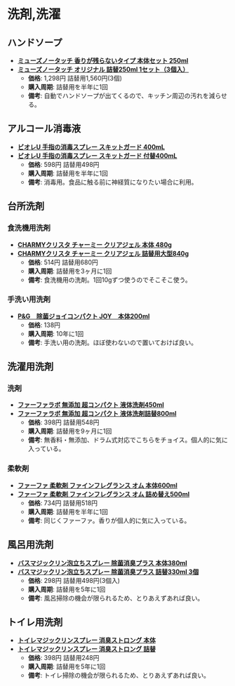 洗剤,洗濯
====

ハンドソープ
----

- [**ミューズノータッチ 香りが残らないタイプ 本体セット 250ml**](https://lohaco.jp/product/2953595/)
- [**ミューズノータッチ オリジナル 詰替250ml 1セット（3個入）**](https://lohaco.jp/product/2787162/)
  - **価格**: 1,298円 詰替用1,560円(3個)
  - **購入周期**: 詰替用を半年に1回
  - **備考**: 自動でハンドソープが出てくるので、キッチン周辺の汚れを減らせる。

アルコール消毒液
----

- [**ビオレU 手指の消毒スプレー スキットガード 400mL**](https://lohaco.jp/product/3162755/)
- [**ビオレU 手指の消毒スプレー スキットガード 付替400mL**](https://lohaco.jp/product/3162737/)
  - **価格**: 598円 詰替用498円
  - **購入周期**: 詰替用を半年に1回
  - **備考**: 消毒用。食品に触る前に神経質になりたい場合に利用。


台所洗剤
----

### 食洗機用洗剤

- [**CHARMYクリスタ チャーミー クリアジェル 本体 480g**](https://lohaco.jp/product/8515464/)
- [**CHARMYクリスタ チャーミー クリアジェル 詰替用大型840g**](https://lohaco.jp/product/8515517/)
  - **価格**: 514円 詰替用680円
  - **購入周期**: 詰替用を3ヶ月に1回
  - **備考**: 食洗機用の洗剤。1回10gずつ使うのでそこそこ使う。

### 手洗い用洗剤

- [**P&G　除菌ジョイコンパクト JOY　本体200ml**](https://lohaco.jp/product/1337567/)
  - **価格**: 138円
  - **購入周期**: 10年に1回
  - **備考**: 手洗い用の洗剤。ほぼ使わないので置いておけば良い。

洗濯用洗剤
----

### 洗剤
- [**ファーファラボ 無添加 超コンパクト 液体洗剤450ml**](https://lohaco.jp/product/1463437/)
- [**ファーファラボ 無添加 超コンパクト 液体洗剤詰替800ml**](https://lohaco.jp/product/1463446/)
  - **価格**: 398円 詰替用548円
  - **購入周期**: 詰替用を9ヶ月に1回
  - **備考**: 無香料・無添加、ドラム式対応でこちらをチョイス。個人的に気に入っている。

### 柔軟剤

- [**ファーファ 柔軟剤 ファインフレグランス オム 本体600ml**](https://lohaco.jp/product/8522736/)
- [**ファーファ 柔軟剤 ファインフレグランス オム 詰め替え500ml**](https://lohaco.jp/product/8522745/)
  - **価格**: 734円 詰替用518円
  - **購入周期**: 詰替用を半年に1回
  - **備考**: 同じくファーファ。香りが個人的に気に入っている。

風呂用洗剤
----

- [**バスマジックリン泡立ちスプレー 除菌消臭プラス 本体380ml**](https://lohaco.jp/product/1861149/)
- [**バスマジックリン泡立ちスプレー 除菌消臭プラス 詰替330ml 3個**](https://lohaco.jp/product/1861309/)
  - **価格**: 298円 詰替用498円(3個入)
  - **購入周期**: 詰替用を5年に1回
  - **備考**: 風呂掃除の機会が限られるため、とりあえずあれば良い。

トイレ用洗剤
----


- [**トイレマジックリンスプレー 消臭ストロング 本体**](https://lohaco.jp/product/1602782/)
- [**トイレマジックリンスプレー 消臭ストロング 詰替**](https://lohaco.jp/product/1602808/)
  - **価格**: 398円 詰替用248円
  - **購入周期**: 詰替用を5年に1回
  - **備考**: トイレ掃除の機会が限られるため、とりあえずあれば良い。
